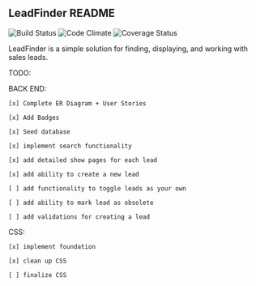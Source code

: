 ## LeadFinder README

![Build Status](https://codeship.com/projects/5efb7a20-9b6a-0133-58d8-2e4a8a945ddd/status?branch=master)
![Code Climate](https://codeclimate.com/github/tomfafard/lead_finder.png)
![Coverage Status](https://coveralls.io/repos/tomfafard/lead_finder/badge.png)

LeadFinder is a simple solution for finding, displaying, and working with sales leads.

TODO:

  BACK END:

    [x] Complete ER Diagram + User Stories

    [x] Add Badges

    [x] Seed database

    [x] implement search functionality

    [x] add detailed show pages for each lead

    [x] add ability to create a new lead

    [ ] add functionality to toggle leads as your own

    [ ] add ability to mark lead as obsolete

    [ ] add validations for creating a lead


  CSS:

    [x] implement foundation

    [x] clean up CSS

    [ ] finalize CSS    

